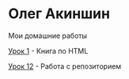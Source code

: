

# Олег Акиншин
Мои домашние работы

[Урок 1](https://komradol.github.io/Lesson_1/ "Моя готовая домашка") - Книга по HTML

[Урок 12](https://komradol.github.io/Lesson_12/ "Моя готовая домашка") - Работа с репозиторием
